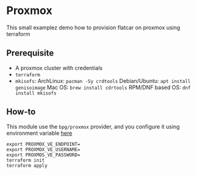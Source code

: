 # Proxmox

This small examplez demo how to provision flatcar on proxmox using terraform

## Prerequisite

  - A proxmox cluster with credentials
  - `terraform`
  - `mkisofs`:
      ArchLinux: `pacman -Sy crdtools`
      Debian/Ubuntu: `apt install genisoimage`
      Mac OS: `brew install cdrtools`
      RPM/DNF based OS: `dnf install mkisofs`


## How-to

This module use the `bpg/proxmox` provider, and you configure it using environment variable [here](https://registry.terraform.io/providers/bpg/proxmox/latest/docs#argument-reference)

```
export PROXMOX_VE_ENDPOINT=
export PROXMOX_VE_USERNAME=
export PROXMOS_VE_PASSWORD=
terraform init
terraform apply
```
